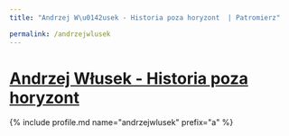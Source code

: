 ```yaml
---
title: "Andrzej W\u0142usek - Historia poza horyzont  | Patromierz"

permalink: /andrzejwlusek
---
```


# [Andrzej Włusek - Historia poza horyzont ](https://patronite.pl/andrzejwlusek)

{% include profile.md name="andrzejwlusek" prefix="a" %}
